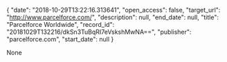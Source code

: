 {
  "date": "2018-10-29T13:22:16.313641", 
  "open_access": false, 
  "target_url": "http://www.parcelforce.com/", 
  "description": null, 
  "end_date": null, 
  "title": "Parcelforce Worldwide", 
  "record_id": "20181029T132216/dkSn3TuBqRI7eVskshMwNA==", 
  "publisher": "parcelforce.com", 
  "start_date": null
}

None